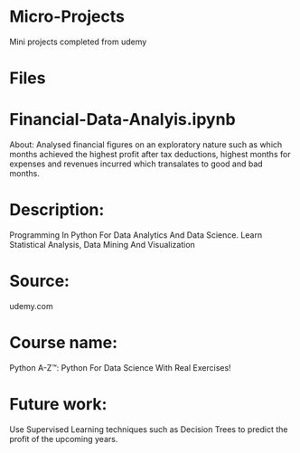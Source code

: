# Micro-Projects
Mini projects completed from udemy
# Files
# Financial-Data-Analyis.ipynb
About: Analysed financial figures on an exploratory nature such as which months achieved the highest profit after tax deductions, highest months for expenses and revenues incurred which transalates to good and bad months. 
# Description: 
Programming In Python For Data Analytics And Data Science. Learn Statistical Analysis, Data Mining And Visualization
# Source: 
udemy.com
# Course name: 
Python A-Z™: Python For Data Science With Real Exercises!
# Future work: 
Use Supervised Learning techniques such as Decision Trees to predict the profit of the upcoming years.
